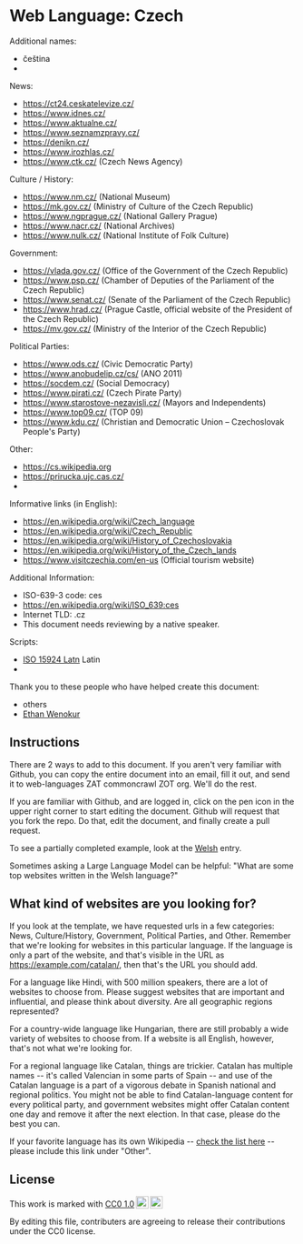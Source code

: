 # Web Language: Czech

Additional names:
- čeština
- 

News:
- https://ct24.ceskatelevize.cz/
- https://www.idnes.cz/
- https://www.aktualne.cz/
- https://www.seznamzpravy.cz/
- https://denikn.cz/
- https://www.irozhlas.cz/
- https://www.ctk.cz/ (Czech News Agency)

Culture / History:
- https://www.nm.cz/ (National Museum)
- https://mk.gov.cz/ (Ministry of Culture of the Czech Republic)
- https://www.ngprague.cz/ (National Gallery Prague)
- https://www.nacr.cz/ (National Archives)
- https://www.nulk.cz/ (National Institute of Folk Culture)

Government:
- https://vlada.gov.cz/ (Office of the Government of the Czech Republic)
- https://www.psp.cz/ (Chamber of Deputies of the Parliament of the Czech Republic)
- https://www.senat.cz/ (Senate of the Parliament of the Czech Republic)
- https://www.hrad.cz/ (Prague Castle, official website of the President of the Czech Republic)
- https://mv.gov.cz/ (Ministry of the Interior of the Czech Republic)

Political Parties:
- https://www.ods.cz/ (Civic Democratic Party)
- https://www.anobudelip.cz/cs/ (ANO 2011)
- https://socdem.cz/ (Social Democracy)
- https://www.pirati.cz/ (Czech Pirate Party)
- https://www.starostove-nezavisli.cz/ (Mayors and Independents)
- https://www.top09.cz/ (TOP 09)
- https://www.kdu.cz/ (Christian and Democratic Union – Czechoslovak People's Party)

Other:
- https://cs.wikipedia.org
- https://prirucka.ujc.cas.cz/
- 

Informative links (in English):
- https://en.wikipedia.org/wiki/Czech_language
- https://en.wikipedia.org/wiki/Czech_Republic
- https://en.wikipedia.org/wiki/History_of_Czechoslovakia
- https://en.wikipedia.org/wiki/History_of_the_Czech_lands
- https://www.visitczechia.com/en-us (Official tourism website)

Additional Information:
- ISO-639-3 code: ces
- https://en.wikipedia.org/wiki/ISO_639:ces
- Internet TLD: .cz
- This document needs reviewing by a native speaker.


Scripts:
- <a href="https://en.wikipedia.org/wiki/ISO_15924">ISO 15924 Latn</a> Latin
- 

Thank you to these people who have helped create this document:
- others
- [Ethan Wenokur](https://github.com/e-Winnie)

## Instructions

There are 2 ways to add to this document. If you aren't very familiar
with Github, you can copy the entire document into an email, fill it
out, and send it to web-languages ZAT commoncrawl ZOT org. We'll do the rest.

If you are familiar with Github, and are logged in, click on the pen
icon in the upper right corner to start editing the document.
Github will request that you fork the repo. Do that, edit the
document, and finally create a pull request.

To see a partially completed example, look at the
[Welsh](../living/welsh.md) entry.

Sometimes asking a Large Language Model can be helpful: "What are some
top websites written in the Welsh language?"

## What kind of websites are you looking for?

If you look at the template, we have requested urls in a few
categories: News, Culture/History, Government, Political Parties, and
Other. Remember that we're looking for websites in this particular
language. If the language is only a part of the website, and that's
visible in the URL as https://example.com/catalan/, then that's the
URL you should add.

For a language like Hindi, with 500 million speakers, there are a lot
of websites to choose from. Please suggest websites that are important
and influential, and please think about diversity. Are all geographic
regions represented?

For a country-wide language like Hungarian, there are still probably a
wide variety of websites to choose from. If a website is all English,
however, that's not what we're looking for.

For a regional language like Catalan, things are trickier. Catalan has
multiple names -- it's called Valencian in some parts of Spain -- and
use of the Catalan language is a part of a vigorous debate in Spanish
national and regional politics. You might not be able to find
Catalan-language content for every political party, and government
websites might offer Catalan content one day and remove it after
the next election. In that case, please do the best you can.

If your favorite language has its own Wikipedia -- [check the list here](https://en.wikipedia.org/wiki/List_of_Wikipedias) --
please include this link under "Other".

## License

<p xmlns:cc="http://creativecommons.org/ns#" >This work is marked with <a href="https://creativecommons.org/publicdomain/zero/1.0/?ref=chooser-v1" target="_blank" rel="license noopener noreferrer" style="display:inline-block;">CC0 1.0<img style="height:22px!important;margin-left:3px;vertical-align:text-bottom;" src="https://mirrors.creativecommons.org/presskit/icons/cc.svg?ref=chooser-v1" alt=""><img style="height:22px!important;margin-left:3px;vertical-align:text-bottom;" src="https://mirrors.creativecommons.org/presskit/icons/zero.svg?ref=chooser-v1" alt=""></a></p>

By editing this file, contributers are agreeing to release their contributions under the CC0 license.
